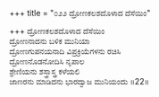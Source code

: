 +++
title = "೦೨೨ ದ್ರೋಣಕಲಶದೊಳಾದ ದೆಸೆಯಿಂ"

+++
ದ್ರೋಣಕಲಶದೊಳಾದ ದೆಸೆಯಿಂ  
ದ್ರೋಣನಾದನು ಬಳಿಕ ಮುನಿಯಾ  
ದ್ರೋಣಗುಪನಯನಾದಿ ವಿಪ್ರಕ್ರಿಯೆಗಳನು ರಚಿಸಿ   
ದ್ರೋಣನೊಡನೋದಿಸಿ ನೃಪಾಲ  
ಶ್ರೇಣಿಯನು ಶಸ್ತ್ರಾಸ್ತ್ರ ಕಳೆಯಲಿ  
ಜಾಣರನು ಮಾಡಿದನು ಭಾರದ್ವಾಜ ಮುನಿಯಂದು     ॥22॥